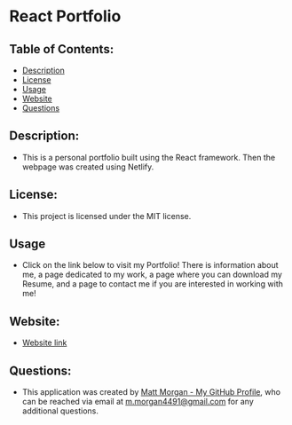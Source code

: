 # React Portfolio

## Table of Contents:
- [Description](#description)
- [License](#license)
- [Usage](#usage)
- [Website](#website)
- [Questions](#questions)


## Description:
- This is a personal portfolio built using the React framework. Then the webpage was created using Netlify.

  
## License:
- This project is licensed under the MIT license.


## Usage
- Click on the link below to visit my Portfolio! There is information about me, a page dedicated to my work, a page where you can download my Resume, and a page to contact me if you are interested in working with me! 


## Website:
- [Website link](https://6721824df3b418d2f5e320f6--mattmorgan.netlify.app)


## Questions:
- This application was created by [Matt Morgan - My GitHub Profile](https://github.com/morgan4491), who can be reached via email at m.morgan4491@gmail.com for any additional questions.
